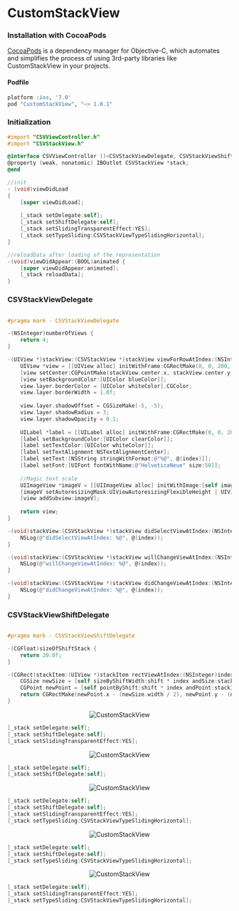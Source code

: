 CustomStackView
===============

### Installation with CocoaPods

[CocoaPods](http://cocoapods.org) is a dependency manager for Objective-C, which automates and simplifies the process of using 3rd-party libraries like CustomStackView in your projects.

#### Podfile

```ruby
platform :ios, '7.0'
pod "CustomStackView", "~> 1.0.1"
```

### Initialization
```objective-c
#import "CSVViewController.h"
#import "CSVStackView.h"

@interface CSVViewController ()<CSVStackViewDelegate, CSVStackViewShiftDelegate>
@property (weak, nonatomic) IBOutlet CSVStackView *stack;
@end

//init
- (void)viewDidLoad
{
    [super viewDidLoad];
    
    [_stack setDelegate:self];
    [_stack setShiftDelegate:self];
    [_stack setSlidingTransparentEffect:YES];
    [_stack setTypeSliding:CSVStackViewTypeSlidingHorizontal];
}

//reloadData after loading of the representation
-(void)viewDidAppear:(BOOL)animated {
    [super viewDidAppear:animated];
    [_stack reloadData];
}
```

### CSVStackViewDelegate

```objective-c

#pragma mark - CSVStackViewDelegate

-(NSInteger)numberOfViews {
    return 4;
}

-(UIView *)stackView:(CSVStackView *)stackView viewForRowAtIndex:(NSInteger)index {
    UIView *view = [[UIView alloc] initWithFrame:CGRectMake(0, 0, 200, 300)];
    [view setCenter:CGPointMake(stackView.center.x, stackView.center.y) ];
    [view setBackgroundColor:[UIColor blueColor]];
    view.layer.borderColor = [UIColor whiteColor].CGColor;
    view.layer.borderWidth = 1.0f;
    
    view.layer.shadowOffset = CGSizeMake(-5, -5);
    view.layer.shadowRadius = 3;
    view.layer.shadowOpacity = 0.1;
    
    UILabel *label = [[UILabel alloc] initWithFrame:CGRectMake(0, 0, 200, 300)];
    [label setBackgroundColor:[UIColor clearColor]];
    [label setTextColor:[UIColor whiteColor]];
    [label setTextAlignment:NSTextAlignmentCenter];
    [label setText:[NSString stringWithFormat:@"%@", @(index)]];
    [label setFont:[UIFont fontWithName:@"HelveticaNeue" size:50]];
    
    //Magic text scale
    UIImageView *imageV = [[UIImageView alloc] initWithImage:[self imageFromView:label]];
    [imageV setAutoresizingMask:UIViewAutoresizingFlexibleHeight | UIViewAutoresizingFlexibleWidth];
    [view addSubview:imageV];
    
    return view;
}

-(void)stackView:(CSVStackView *)stackView didSelectViewAtIndex:(NSInteger)index {
    NSLog(@"didSelectViewAtIndex: %@", @(index));
}

-(void)stackView:(CSVStackView *)stackView willChangeViewAtIndex:(NSInteger)index {
    NSLog(@"willChangeViewAtIndex: %@", @(index));
}

-(void)stackView:(CSVStackView *)stackView didChangeViewAtIndex:(NSInteger)index {
    NSLog(@"didChangeViewAtIndex: %@", @(index));
}

```

### CSVStackViewShiftDelegate

```objective-c

#pragma mark - CSVStackViewShiftDelegate

-(CGFloat)sizeOfShiftStack {
    return 20.0f;
}

-(CGRect)stackItem:(UIView *)stackItem rectViewAtIndex:(NSInteger)index andShift:(CGFloat)shift {
    CGSize newSize = [self sizeByShiftWidth:shift * index andSize:stackItem.frame.size];
    CGPoint newPoint = [self pointByShift:shift * index andPoint:stackItem.center];
    return CGRectMake(newPoint.x - (newSize.width / 2), newPoint.y - (newSize.height / 2), newSize.width, newSize.height);
}

```

<p align="center" ><img src="https://raw.githubusercontent.com/Djecksan/CustomStackView/master/Images/defaultAlpha.gif" alt="CustomStackView" title="CustomStackView"></p>

```objective-c
[_stack setDelegate:self];
[_stack setShiftDelegate:self];
[_stack setSlidingTransparentEffect:YES];
```
 
<p align="center" ><img src="https://raw.githubusercontent.com/Djecksan/CustomStackView/master/Images/default.gif" alt="CustomStackView" title="CustomStackView"></p>

```objective-c
[_stack setDelegate:self];
[_stack setShiftDelegate:self];
```

<p align="center" ><img src="https://raw.githubusercontent.com/Djecksan/CustomStackView/master/Images/horizontalAlpha.gif" alt="CustomStackView" title="CustomStackView"></p>

```objective-c
[_stack setDelegate:self];
[_stack setShiftDelegate:self];
[_stack setSlidingTransparentEffect:YES];
[_stack setTypeSliding:CSVStackViewTypeSlidingHorizontal];
```

<p align="center" ><img src="https://raw.githubusercontent.com/Djecksan/CustomStackView/master/Images/horizontalNoAlpha.gif" alt="CustomStackView" title="CustomStackView"></p>

```objective-c
[_stack setDelegate:self];
[_stack setShiftDelegate:self];
[_stack setTypeSliding:CSVStackViewTypeSlidingHorizontal];
```

<p align="center" ><img src="https://raw.githubusercontent.com/Djecksan/CustomStackView/master/Images/noShiftHorizontalAlpha.gif" alt="CustomStackView" title="CustomStackView"></p>

```objective-c
[_stack setDelegate:self];
[_stack setSlidingTransparentEffect:YES];
[_stack setTypeSliding:CSVStackViewTypeSlidingHorizontal];
```
